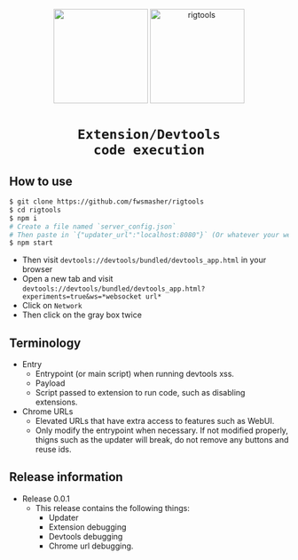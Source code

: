 <p align=center><img src="https://raw.githubusercontent.com/T3M1N4L/rigtools-updated-ui/refs/heads/main/rigtools-bounce.gif" height="170vh"/> <img alt="rigtools" src="https://github.com/user-attachments/assets/f491a85e-9fd7-4fe4-979f-1fa70a1b630e"  PRAHITS RIGTOOOLS height="170vh"></p>

# <p align=center><code>Extension/Devtools code execution</code></p> 
## How to use
```sh
$ git clone https://github.com/fwsmasher/rigtools 
$ cd rigtools
$ npm i
# Create a file named `server_config.json`
# Then paste in `{"updater_url":"localhost:8080"}` (Or whatever your websocket URL is)
$ npm start
```
- Then visit `devtools://devtools/bundled/devtools_app.html` in your browser
- Open a new tab and visit `devtools://devtools/bundled/devtools_app.html?experiments=true&ws=*websocket url*`
- Click on `Network`
- Then click on the gray box twice

## Terminology
- Entry
  - Entrypoint (or main script) when running devtools xss.
  - Payload
  - Script passed to extension to run code, such as disabling extensions.
- Chrome URLs
  - Elevated URLs that have extra access to features such as WebUI.
  - Only modify the entrypoint when necessary. If not modified properly, thigns such as the updater will break, do not remove any buttons and reuse ids.

## Release information
- Release 0.0.1
  - This release contains the following things:
    - Updater
    - Extension debugging
    - Devtools debugging
    - Chrome url debugging.
